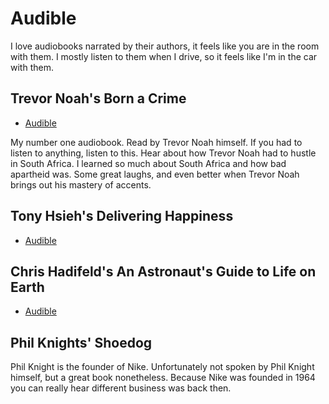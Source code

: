 # Audible

I love audiobooks narrated by their authors, it feels like you are in the room with them. I mostly listen to them when I drive, so it feels like I'm in the car with them.

## Trevor Noah's Born a Crime

* [Audible](https://www.audible.com/pd/Born-a-Crime-Audiobook/B01IW9TQPK?qid=1553014383&sr=1-1&ref=a_search_c3_lProduct_1_1&pf_rd_p=e81b7c27-6880-467a-b5a7-13cef5d729fe&pf_rd_r=DHC5SCDZGG3956J593WZ&)

My number one audiobook. Read by Trevor Noah himself. If you had to listen to anything, listen to this. Hear about how Trevor Noah had to hustle in South Africa. I learned so much about South Africa and how bad apartheid was. Some great laughs, and even better when Trevor Noah brings out his mastery of accents.

## Tony Hsieh's Delivering Happiness

* [Audible](https://www.audible.com/pd/Delivering-Happiness-Audiobook/B003O5FNTG?qid=1553014506&sr=1-2&ref=a_search_c3_lProduct_1_2&pf_rd_p=e81b7c27-6880-467a-b5a7-13cef5d729fe&pf_rd_r=HTH4X73H5SXQM4D85H4V&)

## Chris Hadifeld's An Astronaut's Guide to Life on Earth

* [Audible](https://www.audible.com/pd/An-Astronauts-Guide-to-Life-on-Earth-Audiobook/B00G9QR048?qid=1553014555&sr=1-1&ref=a_search_c3_lProduct_1_1&pf_rd_p=e81b7c27-6880-467a-b5a7-13cef5d729fe&pf_rd_r=WKJY48KT8R5ZKRTACJP1&)

## Phil Knights' Shoedog

Phil Knight is the founder of Nike. Unfortunately not spoken by Phil Knight himself, but a great book nonetheless. Because Nike was founded in 1964 you can really hear different business was back then.



